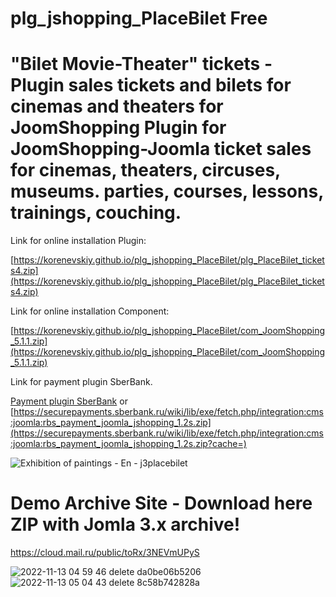 # plg_jshopping_PlaceBilet Free
# "Bilet Movie-Theater" tickets - Plugin sales tickets and bilets for cinemas and theaters for JoomShopping Plugin for JoomShopping-Joomla ticket sales for cinemas, theaters, circuses, museums. parties, courses, lessons, trainings, couching.

Link for online installation Plugin:

[https://korenevskiy.github.io/plg_jshopping_PlaceBilet/plg_PlaceBilet_tickets4.zip](https://korenevskiy.github.io/plg_jshopping_PlaceBilet/plg_PlaceBilet_tickets4.zip)

Link for online installation Component:

[https://korenevskiy.github.io/plg_jshopping_PlaceBilet/com_JoomShopping_5.1.1.zip](https://korenevskiy.github.io/plg_jshopping_PlaceBilet/com_JoomShopping_5.1.1.zip)

Link for payment plugin SberBank.

[Payment plugin SberBank](https://securepayments.sberbank.ru/wiki/doku.php/integration:cms:joomla:start) or 
[https://securepayments.sberbank.ru/wiki/lib/exe/fetch.php/integration:cms:joomla:rbs_payment_joomla_jshopping_1.2s.zip](https://securepayments.sberbank.ru/wiki/lib/exe/fetch.php/integration:cms:joomla:rbs_payment_joomla_jshopping_1.2s.zip?cache=)
 
![Exhibition of paintings - En - j3placebilet](https://user-images.githubusercontent.com/6898474/145529212-06d132d5-c701-434c-880e-be2486bfd927.png)









# Demo Archive Site - Download here ZIP with Jomla 3.x archive! 

https://cloud.mail.ru/public/toRx/3NEVmUPyS

![2022-11-13 04 59 46 delete da0be06b5206](https://user-images.githubusercontent.com/6898474/201502080-8222b7fd-324a-4a6b-8cc3-b0d0a52cb085.png)
![2022-11-13 05 04 43 delete 8c58b742828a](https://user-images.githubusercontent.com/6898474/201502081-5505c56f-ab55-4eaa-988b-7e4a2fe524b8.png)

